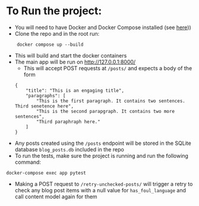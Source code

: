 # To Run the project:

- You will need to have Docker and Docker Compose installed (see [here](https://docs.docker.com/desktop/)))
- Clone the repo and in the root run:
```
    docker compose up --build
```
- This will build and start the docker containers
- The main app will be run on http://127.0.0.1:8000/
    - This will accept POST requests at `/posts/` and expects a body of the form
    ```
    {
        "title": "This is an engaging title",
        "paragraphs": [
            "This is the first paragraph. It contains two sentences. Third senetence here",
            "This is the second parapgraph. It contains two more sentences",
            "Third paraphraph here."
        ]
    }
    ```
- Any posts created using the `/posts` endpoint will be stored in the SQLite database `blog_posts.db` included in the repo
- To run the tests, make sure the project is running and run the following command:
```
docker-compose exec app pytest
```
- Making a POST request to `/retry-unchecked-posts/` will trigger a retry to check any blog post items with a null value for `has_foul_language` and call content model again for them

